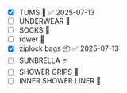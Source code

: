 - [x] TUMS 💊 ✅ 2025-07-13
- [ ] UNDERWEAR 👙
- [ ] SOCKS 🧦
- [ ] rower 🚣
- [x] ziplock bags 📦 ✅ 2025-07-13
- [ ] SUNBRELLA ☂️
- [ ] SHOWER GRIPS 🛁
- [ ] INNER SHOWER LINER 🛁